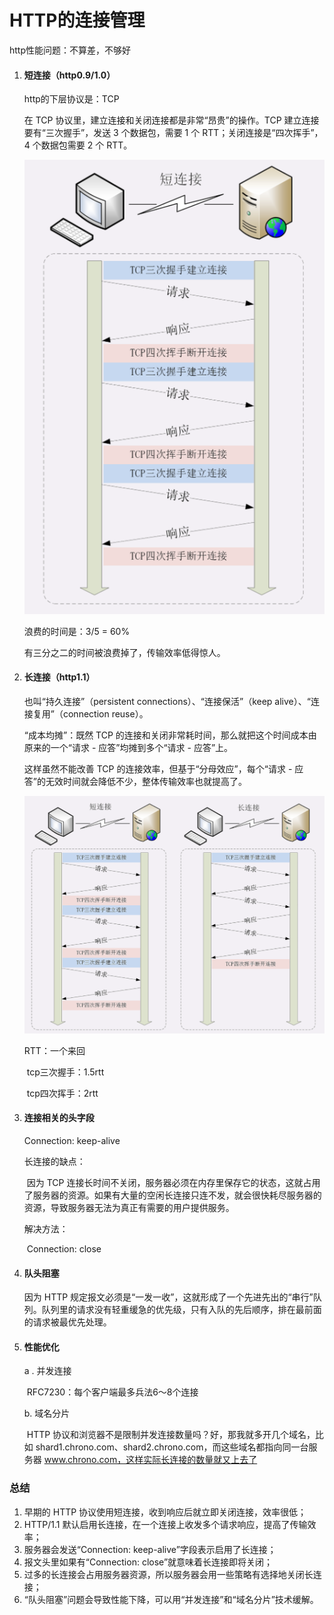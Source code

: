 # HTTP的连接管理

http性能问题：不算差，不够好



1. #### 短连接（http0.9/1.0）

   http的下层协议是：TCP
   
   在 TCP 协议里，建立连接和关闭连接都是非常“昂贵”的操作。TCP 建立连接要有“三次握手”，发送 3 个数据包，需要 1 个 RTT；关闭连接是“四次挥手”，4 个数据包需要 2 个 RTT。
   
   ![image-20200622114500907](https://raw.githubusercontent.com/SUH11/images/master/http/17-1.png)
   
   浪费的时间是：3/5 = 60%
   
   有三分之二的时间被浪费掉了，传输效率低得惊人。



2. #### 长连接（http1.1）

   也叫“持久连接”（persistent connections）、“连接保活”（keep alive）、“连接复用”（connection reuse）。

   “成本均摊”：既然 TCP 的连接和关闭非常耗时间，那么就把这个时间成本由原来的一个“请求 - 应答”均摊到多个“请求 - 应答”上。

   这样虽然不能改善 TCP 的连接效率，但基于“分母效应”，每个“请求 - 应答”的无效时间就会降低不少，整体传输效率也就提高了。

   ![image-20200622133803300](https://raw.githubusercontent.com/SUH11/images/master/http/17-2.png)

   RTT：一个来回

   ​		tcp三次握手：1.5rtt

   ​		tcp四次挥手：2rtt



3. #### 连接相关的头字段

   Connection: keep-alive

   长连接的缺点：

   ​	因为 TCP 连接长时间不关闭，服务器必须在内存里保存它的状态，这就占用了服务器的资源。如果有大量的空闲长连接只连不发，就会很快耗尽服务器的资源，导致服务器无法为真正有需要的用户提供服务。

   解决方法：

   ​	Connection: close



4. #### 队头阻塞

   因为 HTTP 规定报文必须是“一发一收”，这就形成了一个先进先出的“串行”队列。队列里的请求没有轻重缓急的优先级，只有入队的先后顺序，排在最前面的请求被最优先处理。

   

5. #### 性能优化

   a . 并发连接

   ​	RFC7230：每个客户端最多兵法6～8个连接

   b. 域名分片

   ​	HTTP 协议和浏览器不是限制并发连接数量吗？好，那我就多开几个域名，比如 shard1.chrono.com、shard2.chrono.com，而这些域名都指向同一台服务器 www.chrono.com，这样实际长连接的数量就又上去了





### 总结

1. 早期的 HTTP 协议使用短连接，收到响应后就立即关闭连接，效率很低；
2. HTTP/1.1 默认启用长连接，在一个连接上收发多个请求响应，提高了传输效率；
3. 服务器会发送“Connection: keep-alive”字段表示启用了长连接；
4. 报文头里如果有“Connection: close”就意味着长连接即将关闭；
5. 过多的长连接会占用服务器资源，所以服务器会用一些策略有选择地关闭长连接；
6. “队头阻塞”问题会导致性能下降，可以用“并发连接”和“域名分片”技术缓解。



















